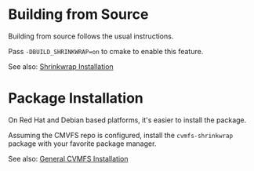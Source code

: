 Building from Source
====================

Building from source follows the usual instructions.

Pass `-DBUILD_SHRINKWRAP=on` to cmake to enable this feature.

See also: [Shrinkwrap Installation](https://cvmfs.readthedocs.io/en/stable/cpt-shrinkwrap.html#installation)


Package Installation
====================

On Red Hat and Debian based platforms, it's easier to install the package.

Assuming the CMVFS repo is configured, install the `cvmfs-shrinkwrap` package with your favorite package manager.

See also: [General CVMFS Installation](https://cvmfs.readthedocs.io/en/stable/cpt-quickstart.html)
